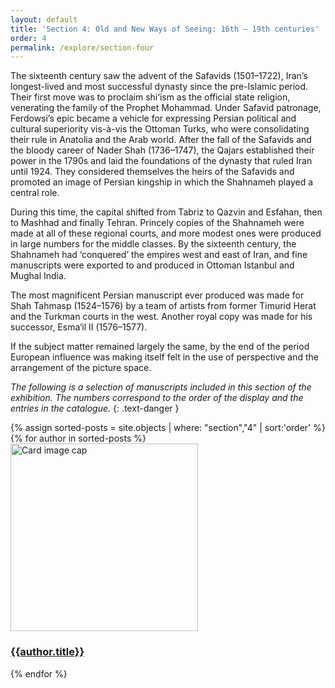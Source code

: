 ```yaml
---
layout: default
title: 'Section 4: Old and New Ways of Seeing: 16th – 19th centuries'
order: 4
permalink: /explore/section-four
---
```


The sixteenth century saw the advent of the Safavids (1501–1722), Iran’s longest-lived and most successful dynasty since the pre-Islamic period. Their first move was to proclaim shi‘ism as the official state religion, venerating the family of the Prophet Mohammad. Under Safavid patronage, Ferdowsi’s epic became a vehicle for expressing Persian political and cultural superiority vis-à-vis the Ottoman Turks, who were consolidating their rule in Anatolia and the Arab world. After the fall of the Safavids and the bloody career of Nader Shah (1736–1747), the Qajars established their power in the 1790s and laid the foundations of the dynasty that ruled Iran until 1924. They considered themselves the heirs of the Safavids and promoted an image of Persian kingship in which the Shahnameh played a central role.

During this time, the capital shifted from Tabriz to Qazvin and Esfahan, then to Mashhad and finally Tehran. Princely copies of the Shahnameh were made at all of these regional courts, and more modest ones were produced in large numbers for the middle classes. By the sixteenth century, the Shahnameh had ‘conquered’ the empires west and east of Iran, and fine manuscripts were exported to and produced in Ottoman Istanbul and Mughal India.

The most magnificent Persian manuscript ever produced was made for Shah Tahmasp (1524–1576) by a team of artists from former Timurid Herat and the Turkman courts in the west. Another royal copy was made for his successor, Esma‘il II (1576–1577).

If the subject matter remained largely the same, by the end of the period European influence was making itself felt in the use of perspective and the arrangement of the picture space.


_The following is a selection of manuscripts included in this section of the exhibition. The numbers correspond to the order of the display and the entries in the catalogue._
{: .text-danger }

<div class="row">
{% assign sorted-posts = site.objects | where: "section","4" | sort:'order'  %}
{% for author in sorted-posts  %}
<div class="col-md-4 mb-3">
  <div class="card h-100" >
    <a href="{{site.url}}{{site.baseurl}}{{ author.permalink }}" class="stretched-link">
      <img class="card-img-top" src="{{site.url}}{{site.baseurl}}/images/thumbnails/{{author.order}}.jpeg" alt="Card image cap" width="300" height="300"/>
    </a>
    <div class="card-body">
      <h3 class="lead mt-2">
        <a href="{{site.url}}{{site.baseurl}}{{ author.permalink }}" class="stretched-link">{{author.title}}</a>
      </h3>
    </div>
  </div>
</div>
{% endfor %}
</div>
